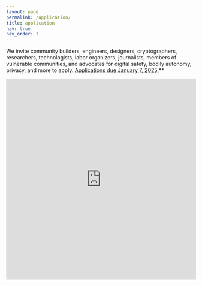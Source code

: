 ```yaml
---
layout: page
permalink: /application/
title: application
nav: true
nav_order: 3
---
```


We invite community builders, engineers, designers, cryptographers, researchers, technologists, labor organizers, journalists, members of vulnerable communities, and advocates for digital safety, bodily autonomy, privacy, and more to apply. [Applications due January 7, 2025.](https://airtable.com/appqz1LytVCVxTw3z/pagqSIwADrFRVIPl3/form)\*\*

<iframe class="airtable-embed" src="https://airtable.com/embed/appqz1LytVCVxTw3z/pagqSIwADrFRVIPl3/form" frameborder="0" onmousewheel="" width="100%" height="533" style="background: transparent; border: 1px solid #ccc;"></iframe>
